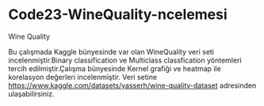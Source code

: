 # Code23-WineQuality-ncelemesi
Wine Quality

Bu çalışmada Kaggle bünyesinde var olan WineQuality veri seti incelenmiştir.Binary classification ve Multiclass classfication yöntemleri tercih edilmiştir.Çalışma bünyesinde Kernel grafiği ve heatmap ile korelasyon değerleri incelenmiştir.
Veri setine https://www.kaggle.com/datasets/yasserh/wine-quality-dataset adresinden ulaşabilirsiniz.
